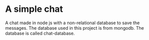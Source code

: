 # A simple chat 

A chat made in node js with a non-relational database to save the messages. The database used in this project is from mongodb. The database is called chat-database.